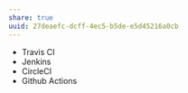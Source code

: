 ```yaml
---
share: true
uuid: 27deaefc-dcff-4ec5-b5de-e5d45216a0cb
---
```

* Travis CI
* Jenkins
* CircleCI
* Github Actions